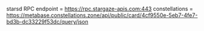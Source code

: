 starsd RPC endpoint = https://rpc.stargaze-apis.com:443
constellations = https://metabase.constellations.zone/api/public/card/4cf9550e-5eb7-4fe7-bd3b-dc33229f53dc/query/json